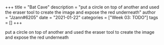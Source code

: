 +++
title = "Bat Cave"
description = "put a circle on top of another and used the eraser tool to create the image and expose the red underneath"
author = "Jzann#6205"
date = "2021-01-22"
categories = ["Week 03: TODO"]
tags = []
+++

put a circle on top of another and used the eraser tool to create the image and expose the red underneath
